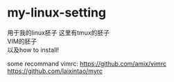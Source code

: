 # my-linux-setting
用于我的linux胚子
这里有tmux的胚子  
VIM的胚子  
以及how to install!  


some recommand vimrc:
https://github.com/amix/vimrc
https://github.com/laixintao/myrc

